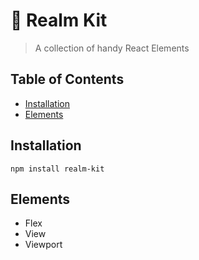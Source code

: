 # 🌳 Realm Kit

> A collection of handy React Elements

## Table of Contents

<!-- START doctoc generated TOC please keep comment here to allow auto update -->
<!-- DON'T EDIT THIS SECTION, INSTEAD RE-RUN doctoc TO UPDATE -->

-   [Installation](#installation)
-   [Elements](#elements)

<!-- END doctoc generated TOC please keep comment here to allow auto update -->

## Installation

```
npm install realm-kit
```

## Elements

-   Flex
-   View
-   Viewport
